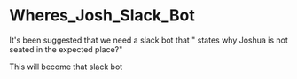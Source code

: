 # Wheres_Josh_Slack_Bot

It's been suggested that we need a slack bot that " states why Joshua is not seated in the expected place?"

This will become that slack bot
